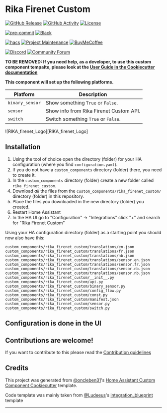 # Rika Firenet Custom

[![GitHub Release][releases-shield]][releases]
[![GitHub Activity][commits-shield]][commits]
[![License][license-shield]](LICENSE)

[![pre-commit][pre-commit-shield]][pre-commit]
[![Black][black-shield]][black]

[![hacs][hacsbadge]][hacs]
[![Project Maintenance][maintenance-shield]][user_profile]
[![BuyMeCoffee][buymecoffeebadge]][buymecoffee]

[![Discord][discord-shield]][discord]
[![Community Forum][forum-shield]][forum]

**TO BE REMOVED: If you need help, as a developer, to use this custom component tempalte,
please look at the [User Guide in the Cookiecutter documentation](https://cookiecutter-homeassistant-custom-component.readthedocs.io/en/stable/quickstart.html)**

**This component will set up the following platforms.**

| Platform        | Description                                                               |
| --------------- | ------------------------------------------------------------------------- |
| `binary_sensor` | Show something `True` or `False`.                                         |
| `sensor`        | Show info from Rika Firenet Custom API. |
| `switch`        | Switch something `True` or `False`.                                       |

![RIKA_firenet_Logo][RIKA_firenet_Logo]

## Installation

1. Using the tool of choice open the directory (folder) for your HA configuration (where you find `configuration.yaml`).
2. If you do not have a `custom_components` directory (folder) there, you need to create it.
3. In the `custom_components` directory (folder) create a new folder called `rika_firenet_custom`.
4. Download _all_ the files from the `custom_components/rika_firenet_custom/` directory (folder) in this repository.
5. Place the files you downloaded in the new directory (folder) you created.
6. Restart Home Assistant
7. In the HA UI go to "Configuration" -> "Integrations" click "+" and search for "Rika Firenet Custom"

Using your HA configuration directory (folder) as a starting point you should now also have this:

```text
custom_components/rika_firenet_custom/translations/en.json
custom_components/rika_firenet_custom/translations/fr.json
custom_components/rika_firenet_custom/translations/nb.json
custom_components/rika_firenet_custom/translations/sensor.en.json
custom_components/rika_firenet_custom/translations/sensor.fr.json
custom_components/rika_firenet_custom/translations/sensor.nb.json
custom_components/rika_firenet_custom/translations/sensor.nb.json
custom_components/rika_firenet_custom/__init__.py
custom_components/rika_firenet_custom/api.py
custom_components/rika_firenet_custom/binary_sensor.py
custom_components/rika_firenet_custom/config_flow.py
custom_components/rika_firenet_custom/const.py
custom_components/rika_firenet_custom/manifest.json
custom_components/rika_firenet_custom/sensor.py
custom_components/rika_firenet_custom/switch.py
```

## Configuration is done in the UI

<!---->

## Contributions are welcome!

If you want to contribute to this please read the [Contribution guidelines](CONTRIBUTING.md)

## Credits

This project was generated from [@oncleben31](https://github.com/oncleben31)'s [Home Assistant Custom Component Cookiecutter](https://github.com/oncleben31/cookiecutter-homeassistant-custom-component) template.

Code template was mainly taken from [@Ludeeus](https://github.com/ludeeus)'s [integration_blueprint][integration_blueprint] template

---

[integration_blueprint]: https://github.com/custom-components/integration_blueprint
[black]: https://github.com/psf/black
[black-shield]: https://img.shields.io/badge/code%20style-black-000000.svg?style=for-the-badge
[buymecoffee]: https://www.buymeacoffee.com/mttng
[buymecoffeebadge]: https://img.shields.io/badge/buy%20me%20a%20coffee-donate-yellow.svg?style=for-the-badge
[commits-shield]: https://img.shields.io/github/commit-activity/y/mttng/rika-firenet-custom.svg?style=for-the-badge
[commits]: https://github.com/mttng/rika-firenet-custom/commits/main
[hacs]: https://hacs.xyz
[hacsbadge]: https://img.shields.io/badge/HACS-Custom-orange.svg?style=for-the-badge
[discord]: https://discord.gg/Qa5fW2R
[discord-shield]: https://img.shields.io/discord/330944238910963714.svg?style=for-the-badge
[exampleimg]: example.png
[forum-shield]: https://img.shields.io/badge/community-forum-brightgreen.svg?style=for-the-badge
[forum]: https://community.home-assistant.io/
[license-shield]: https://img.shields.io/github/license/mttng/rika-firenet-custom.svg?style=for-the-badge
[maintenance-shield]: https://img.shields.io/badge/maintainer-%40mttng-blue.svg?style=for-the-badge
[pre-commit]: https://github.com/pre-commit/pre-commit
[pre-commit-shield]: https://img.shields.io/badge/pre--commit-enabled-brightgreen?style=for-the-badge
[releases-shield]: https://img.shields.io/github/release/mttng/rika-firenet-custom.svg?style=for-the-badge
[releases]: https://github.com/mttng/rika-firenet-custom/releases
[user_profile]: https://github.com/mttng
